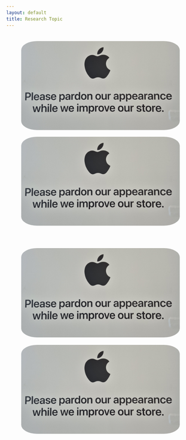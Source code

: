 ```yaml
---
layout: default
title: Research Topic
---
```



<div style="display: flex; justify-content: center; align-items: center; flex-wrap: wrap; padding: 20px;">
    <a href="/research_topic1" style="position: relative; margin: 0 20px;">
      <img src="assets/images/test-image.jpg" alt="Figure 1" style="border-radius: 10%; width: 100%; max-width: 550px; height: auto; display: block; margin-bottom: 2ch;"/>
      <div class="overlay">Framework Development</div>
    </a>
    <a href="/research_topic2" style="position: relative; margin: 0 20px;">
      <img src="assets/images/test-image.jpg" alt="Figure 2" style="border-radius: 10%; width: 100%; max-width: 550px; height: auto; display: block; margin-bottom: 20px;"/>
      <div class="overlay">Data-driven ROM</div>
    </a>
</div>
<div style="display: flex; justify-content: center; align-items: center; flex-wrap: wrap; padding: 20px;">
    <a href="/research_topic3" style="position: relative; margin: 0 20px;">
      <img src="assets/images/test-image.jpg" alt="Figure 1" style="border-radius: 10%; width: 100%; max-width: 550px; height: auto; display: block; margin-bottom: 20px;"/>
      <div class="overlay">ML/AL for Aircraft Design Applications</div>
    </a>
    <a href="/research_topic4" style="position: relative; margin: 0 20px;">
      <img src="assets/images/test-image.jpg" alt="Figure 2" style="border-radius: 10%; width: 100%; max-width: 550px; height: auto; display: block; margin-bottom: 20px;"/>
      <div class="overlay">Experimental Data Processing</div>
    </a>
</div>
  
  <style>
    .overlay {
      position: absolute;
      top: 50%;
      left: 50%;
      width: 90%;
      transform: translate(-50%, -50%);
      color: #201919; /* Dark red color */
      font-size: 24px; /* Slightly larger font size */
      font-weight: bold;
      opacity: 0;
      text-align: center; /* Center text within the overlay */
      display: flex; /* Use flexbox to center content */
      justify-content: center; /* Center horizontally */
      align-items: center; /* Center vertically */
      transition: opacity 0.3s ease;
      pointer-events: none;
    }
  
    a:hover img {
      filter: blur(5px);
      transition: filter 0.3s ease;
    }
  
    a:hover .overlay {
      opacity: 1;
    }
  </style>